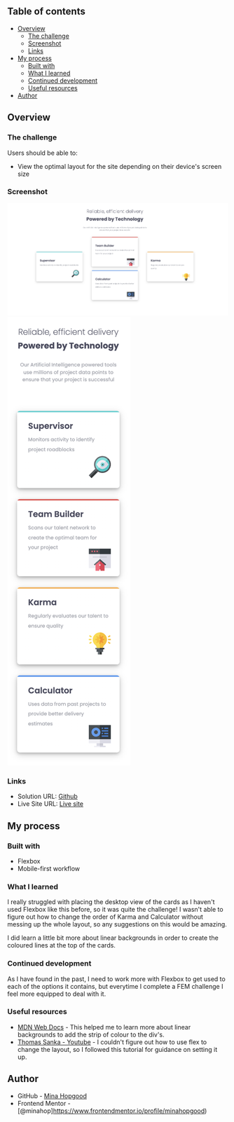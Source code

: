 ## Table of contents

- [Overview](#overview)
  - [The challenge](#the-challenge)
  - [Screenshot](#screenshot)
  - [Links](#links)
- [My process](#my-process)
  - [Built with](#built-with)
  - [What I learned](#what-i-learned)
  - [Continued development](#continued-development)
  - [Useful resources](#useful-resources)
- [Author](#author)

## Overview

### The challenge

Users should be able to:

- View the optimal layout for the site depending on their device's screen size

### Screenshot

![Desktop view](./screenshots/Desktop%20view.png)
![Mobile view](./screenshots/Mobile%20View.png)

### Links

- Solution URL: [Github](https://github.com/minahopgood/fourcardfem.git)
- Live Site URL: [Live site](https://minahopgood.github.io/fourcardfem/)

## My process

### Built with

- Flexbox
- Mobile-first workflow

### What I learned

I really struggled with placing the desktop view of the cards as I haven't used Flexbox like this before, so it was quite the challenge! I wasn't able to figure out how to change the order of Karma and Calculator without messing up the whole layout, so any suggestions on this would be amazing.

I did learn a little bit more about linear backgrounds in order to create the coloured lines at the top of the cards.

### Continued development

As I have found in the past, I need to work more with Flexbox to get used to each of the options it contains, but everytime I complete a FEM challenge I feel more equipped to deal with it.

### Useful resources

- [MDN Web Docs](https://developer.mozilla.org/en-US/docs/Web/CSS/gradient/linear-gradient) - This helped me to learn more about linear backgrounds to add the strip of colour to the div's.
- [Thomas Sanka - Youtube](https://youtu.be/29SSTkQtWcg?si=J3GhN6toptPNhwut) - I couldn't figure out how to use flex to change the layout, so I followed this tutorial for guidance on setting it up.

## Author

- GitHub - [Mina Hopgood](https://github.com/minahopgood)
- Frontend Mentor - [@minahop]https://www.frontendmentor.io/profile/minahopgood)

